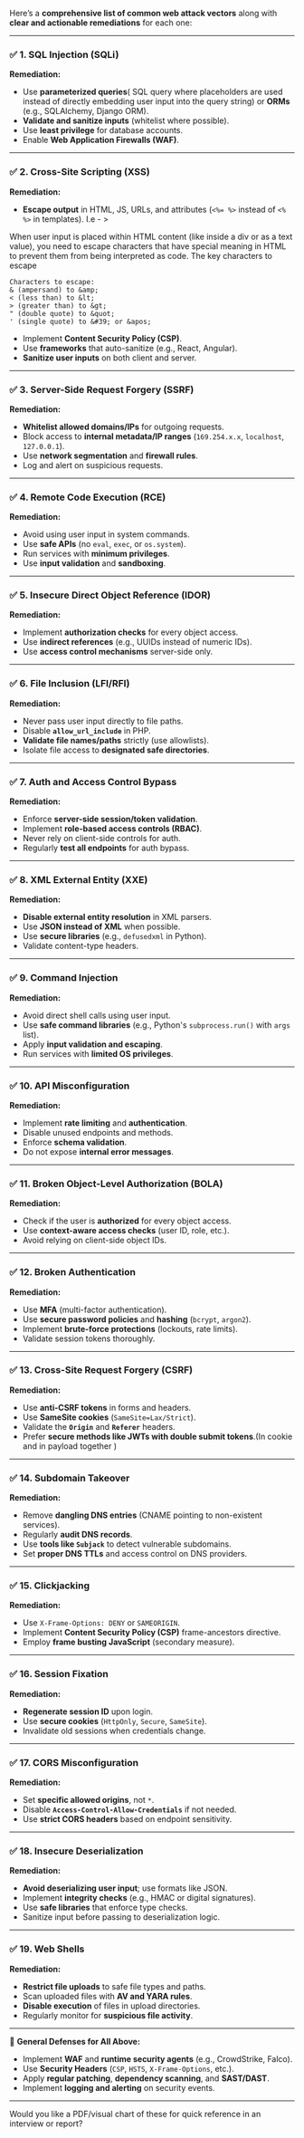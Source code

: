 Here’s a **comprehensive list of common web attack vectors** along with **clear and actionable remediations** for each one:



---

### ✅ 1. **SQL Injection (SQLi)**

**Remediation:**

- Use **parameterized queries**( SQL query where placeholders are used instead of directly embedding user input into the query string) or **ORMs** (e.g., SQLAlchemy, Django ORM).
- **Validate and sanitize inputs** (whitelist where possible).
- Use **least privilege** for database accounts.
- Enable **Web Application Firewalls (WAF)**.

---

### ✅ 2. **Cross-Site Scripting (XSS)**

**Remediation:**

- **Escape output** in HTML, JS, URLs, and attributes (`<%= %>` instead of `<% %>` in templates). I.e - >

When user input is placed within HTML content (like inside a div or as a text value), you need to escape characters that have special meaning in HTML to prevent them from being interpreted as code. 
The key characters to escape
```
Characters to escape:
& (ampersand) to &amp;
< (less than) to &lt;
> (greater than) to &gt;
" (double quote) to &quot;
' (single quote) to &#39; or &apos;
```


- Implement **Content Security Policy (CSP)**.
- Use **frameworks** that auto-sanitize (e.g., React, Angular).
- **Sanitize user inputs** on both client and server.

---

### ✅ 3. **Server-Side Request Forgery (SSRF)**

**Remediation:**

- **Whitelist allowed domains/IPs** for outgoing requests.
- Block access to **internal metadata/IP ranges** (`169.254.x.x`, `localhost`, `127.0.0.1`).
- Use **network segmentation** and **firewall rules**.
- Log and alert on suspicious requests.

---

### ✅ 4. **Remote Code Execution (RCE)**

**Remediation:**

- Avoid using user input in system commands.
- Use **safe APIs** (no `eval`, `exec`, or `os.system`).
- Run services with **minimum privileges**.
- Use **input validation** and **sandboxing**.

---

### ✅ 5. **Insecure Direct Object Reference (IDOR)**

**Remediation:**

- Implement **authorization checks** for every object access.
- Use **indirect references** (e.g., UUIDs instead of numeric IDs).
- Use **access control mechanisms** server-side only.

---

### ✅ 6. **File Inclusion (LFI/RFI)**

**Remediation:**

- Never pass user input directly to file paths.
- Disable **`allow_url_include`** in PHP.
- **Validate file names/paths** strictly (use allowlists).
- Isolate file access to **designated safe directories**.

---

### ✅ 7. **Auth and Access Control Bypass**

**Remediation:**

- Enforce **server-side session/token validation**.
- Implement **role-based access controls (RBAC)**.
- Never rely on client-side controls for auth.
- Regularly **test all endpoints** for auth bypass.

---

### ✅ 8. **XML External Entity (XXE)**

**Remediation:**

- **Disable external entity resolution** in XML parsers.
- Use **JSON instead of XML** when possible.
- Use **secure libraries** (e.g., `defusedxml` in Python).
- Validate content-type headers.

---

### ✅ 9. **Command Injection**

**Remediation:**

- Avoid direct shell calls using user input.
- Use **safe command libraries** (e.g., Python's `subprocess.run()` with `args` list).
- Apply **input validation and escaping**.
- Run services with **limited OS privileges**.

---

### ✅ 10. **API Misconfiguration**

**Remediation:**

- Implement **rate limiting** and **authentication**.
- Disable unused endpoints and methods.
- Enforce **schema validation**.
- Do not expose **internal error messages**.

---

### ✅ 11. **Broken Object-Level Authorization (BOLA)**

**Remediation:**

- Check if the user is **authorized** for every object access.
- Use **context-aware access checks** (user ID, role, etc.).
- Avoid relying on client-side object IDs.

---

### ✅ 12. **Broken Authentication**

**Remediation:**

- Use **MFA** (multi-factor authentication).
- Use **secure password policies** and **hashing** (`bcrypt`, `argon2`).
- Implement **brute-force protections** (lockouts, rate limits).
- Validate session tokens thoroughly.

---

### ✅ 13. **Cross-Site Request Forgery (CSRF)**

**Remediation:**

- Use **anti-CSRF tokens** in forms and headers.
- Use **SameSite cookies** (`SameSite=Lax/Strict`).
- Validate the **`Origin`** and **`Referer`** headers.
- Prefer **secure methods like JWTs with double submit tokens**.(In cookie and in payload together )

---

### ✅ 14. **Subdomain Takeover**

**Remediation:**

- Remove **dangling DNS entries** (CNAME pointing to non-existent services).
- Regularly **audit DNS records**.
- Use **tools like `Subjack`** to detect vulnerable subdomains.
- Set **proper DNS TTLs** and access control on DNS providers.

---

### ✅ 15. **Clickjacking**

**Remediation:**

- Use `X-Frame-Options: DENY` or `SAMEORIGIN`.
- Implement **Content Security Policy (CSP)** frame-ancestors directive.
- Employ **frame busting JavaScript** (secondary measure).

---

### ✅ 16. **Session Fixation**

**Remediation:**

- **Regenerate session ID** upon login.
- Use **secure cookies** (`HttpOnly`, `Secure`, `SameSite`).
- Invalidate old sessions when credentials change.

---

### ✅ 17. **CORS Misconfiguration**

**Remediation:**

- Set **specific allowed origins**, not `*`.
- Disable **`Access-Control-Allow-Credentials`** if not needed.
- Use **strict CORS headers** based on endpoint sensitivity.

---

### ✅ 18. **Insecure Deserialization**

**Remediation:**

- **Avoid deserializing user input**; use formats like JSON.
- Implement **integrity checks** (e.g., HMAC or digital signatures).
- Use **safe libraries** that enforce type checks.
- Sanitize input before passing to deserialization logic.

---

### ✅ 19. **Web Shells**

**Remediation:**

- **Restrict file uploads** to safe file types and paths.
- Scan uploaded files with **AV and YARA rules**.
- **Disable execution** of files in upload directories.
- Regularly monitor for **suspicious file activity**.

---

🔐 **General Defenses for All Above:**

- Implement **WAF** and **runtime security agents** (e.g., CrowdStrike, Falco).
- Use **Security Headers** (`CSP`, `HSTS`, `X-Frame-Options`, etc.).
- Apply **regular patching**, **dependency scanning**, and **SAST/DAST**.
- Implement **logging and alerting** on security events.

---

Would you like a PDF/visual chart of these for quick reference in an interview or report?